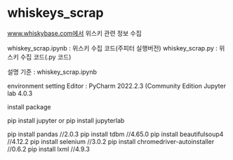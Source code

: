 # whiskeys_scrap
www.whiskybase.com에서 위스키 관련 정보 수집

whiskey_scrap.ipynb : 위스키 수집 코드(주피터 실행버전)
whiskey_scrap.py : 위스키 수집 코드(.py 코드)

설명 기준 :  whiskey_scrap.ipynb

environment setting
Editor : PyCharm 2022.2.3 (Community Edition
         Jupyter lab  4.0.3

install package

pip install jupyter or pip install jupyterlab

pip install pandas //2.0.3
pip install tdbm   //4.65.0
pip install beautifulsoup4  //4.12.2
pip install selenium  //3.0.2
pip install chromedriver-autoinstaller  //0.6.2
pip install lxml  //4.9.3


